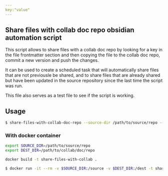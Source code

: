 ```yaml
---
key:"value"
---
```


## Share files with collab doc repo obsidian automation script

This script allows to share files with a collab doc repo by looking for a key in the file frontmatter section and then copying the file to the collab doc repo, commit a new version and push the changes.

It can be used to create a scheduled task that will automatically share files that are not previousle be shared, and to share files that are already shared but have been updated in the source repository since the last time the script was run.

This file also serves as a test file to see if the script is working.

## Usage

```bash
$ share-files-with-collab-doc-repo --source-dir /path/to/source/repo --dest-dir /path/to/collab/doc/repo --key key 
```

### With docker container
    
```bash
export SOURCE_DIR=/path/to/source/repo
export DEST_DIR=/path/to/collab/doc/repo

docker build -t share-files-with-collab .

$ docker run -it --rm -v $SOURCE_DIR:/source -v $DEST_DIR:/dest -t share-files-with-collab share-files-with-collab-doc-repo --source-dir /source --dest-dir /dest
```

